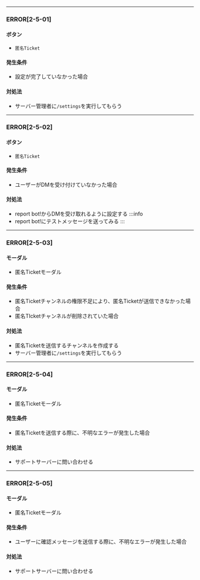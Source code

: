 
---

### ERROR[2-5-01]
#### ボタン
- `匿名Ticket`
#### 発生条件
- 設定が完了していなかった場合
#### 対処法
- サーバー管理者に`/settings`を実行してもらう

---

### ERROR[2-5-02]
#### ボタン
- `匿名Ticket`
#### 発生条件
- ユーザーがDMを受け付けていなかった場合
#### 対処法
- report bot!からDMを受け取れるように設定する
:::info
- report bot!にテストメッセージを送ってみる
:::

---

### ERROR[2-5-03]
#### モーダル
- 匿名Ticketモーダル
#### 発生条件
- 匿名Ticketチャンネルの権限不足により、匿名Ticketが送信できなかった場合
- 匿名TIcketチャンネルが削除されていた場合
#### 対処法
- 匿名Ticketを送信するチャンネルを作成する
- サーバー管理者に`/settings`を実行してもらう

---

### ERROR[2-5-04]
#### モーダル
- 匿名Ticketモーダル
#### 発生条件
- 匿名Ticketを送信する際に、不明なエラーが発生した場合
#### 対処法
- サポートサーバーに問い合わせる

---

### ERROR[2-5-05]
#### モーダル
- 匿名Ticketモーダル
#### 発生条件
- ユーザーに確認メッセージを送信する際に、不明なエラーが発生した場合
#### 対処法
- サポートサーバーに問い合わせる